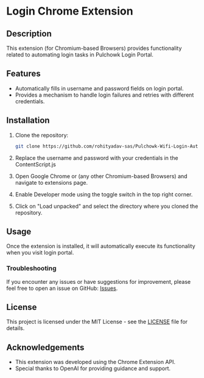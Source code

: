 # Login Chrome Extension

## Description

This extension (for Chromium-based Browsers) provides functionality related to automating login tasks in Pulchowk Login Portal.

## Features

- Automatically fills in username and password fields on login portal.
- Provides a mechanism to handle login failures and retries with different credentials.

## Installation

1. Clone the repository:

    ```bash
    git clone https://github.com/rohityadav-sas/Pulchowk-Wifi-Login-Automation-Lite
    ```
2. Replace the username and password with your credentials in the ContentScript.js
2. Open Google Chrome or (any other Chromium-based Browsers) and navigate to extensions page.
3. Enable Developer mode using the toggle switch in the top right corner.
4. Click on "Load unpacked" and select the directory where you cloned the repository.

## Usage

Once the extension is installed, it will automatically execute its functionality when you visit login portal.

### Troubleshooting

If you encounter any issues or have suggestions for improvement, please feel free to open an issue on GitHub: [Issues](https://github.com/your_username/login-chrome-extension/issues).

## License

This project is licensed under the MIT License - see the [LICENSE](LICENSE) file for details.

## Acknowledgements

- This extension was developed using the Chrome Extension API.
- Special thanks to OpenAI for providing guidance and support.
